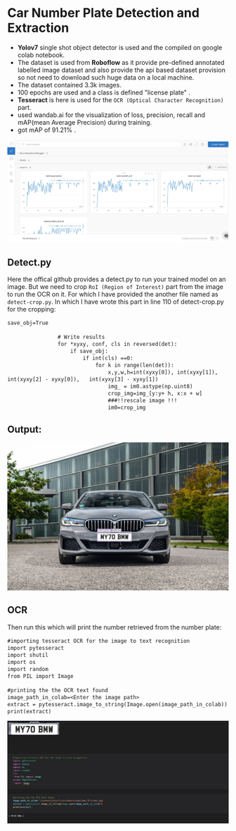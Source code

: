 # Car Number Plate Detection and Extraction

* **Yolov7** single shot object detector is used and the compiled on google colab notebook.
* The dataset is used from **Roboflow** as it provide pre-defined annotated labelled image dataset 
  and also provide the api based dataset provision so not need to download such huge data on a local machine.
* The dataset contained 3.3k images.
* 100 epochs are used and a class is defined "license plate" .
* **Tesseract** is here is used for the `OCR (Optical Character Recognition)` part.
* used wandab.ai for the visualization of loss, precision, recall and mAP(mean Average Precision) during training.
* got mAP of 91.21% .

<p align="center">
  <img src="metric.jpg" alt="Result" width="738">
</p>

## Detect.py
Here the offical github provides a detect.py to run your trained model on an image.
But we need to crop `RoI (Region of Interest)` part from the image to run the OCR on it.
For which I have provided the another file named as `detect-crop.py`.
In which I have wrote this part in line 110 of detect-crop.py for the cropping:
```
save_obj=True

                # Write results
                for *xyxy, conf, cls in reversed(det):
                    if save_obj:
                        if int(cls) ==0:
                            for k in range(len(det)):
                                x,y,w,h=int(xyxy[0]), int(xyxy[1]), int(xyxy[2] - xyxy[0]),   int(xyxy[3] - xyxy[1])
                                img_ = im0.astype(np.uint8)
                                crop_img=img_[y:y+ h, x:x + w]
                                ###!!rescale image !!!
                                im0=crop_img

```

## Output:
<p align="center">
  <img src="output.jpeg" alt="Result" width="738">
</p>

## OCR
Then run this which will print the number retrieved from the number plate:
```
#importing tesseract OCR for the image to text recognition
import pytesseract
import shutil
import os
import random
from PIL import Image

#printing the the OCR text found
image_path_in_colab=<Enter the image path>
extract = pytesseract.image_to_string(Image.open(image_path_in_colab))
print(extract)

```
<p align="center">
  <img src="OCR.jpg" alt="tesseract" width="738">
</p>
